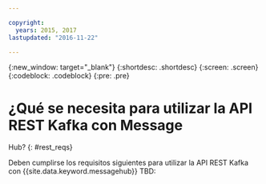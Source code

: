 ```yaml
---

copyright:
  years: 2015, 2017
lastupdated: "2016-11-22"

---
```


{:new_window: target="_blank"}
{:shortdesc: .shortdesc}
{:screen: .screen}
{:codeblock: .codeblock}
{:pre: .pre}

# ¿Qué se necesita para utilizar la API REST Kafka con Message
Hub?
{: #rest_reqs}

Deben cumplirse los requisitos siguientes para utilizar la
API REST Kafka con {{site.data.keyword.messagehub}} TBD: 

<!-- TBC. Reqs needed here -->

